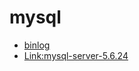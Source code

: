 # mysql

- [binlog](binlog)
- [Link:mysql-server-5.6.24](https://github.com/lunaczp/mysql-server/blob/mysql-5.6.24_zhp/readme.lux.md)
